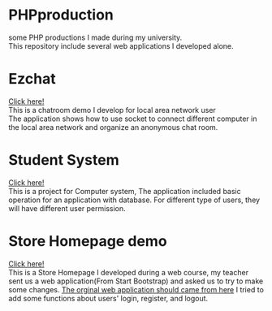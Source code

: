 # PHPproduction
some PHP productions I made during my university.   
This repository include several web applications I developed alone.   
# Ezchat   
[Click here!](./ezchat)   
This is a chatroom demo I develop for local area network user   
The application shows how to use socket to connect different computer in the local area network and organize an anonymous chat room.   

# Student System   
[Click here!](./studentsystem)   
This is a project for Computer system, 
The application included basic operation for an application with database. For different type of users, they will have different user permission.

# Store Homepage demo   
[Click here!](./mydemo_v1)   
This is a Store Homepage I developed during a web course, my teacher sent us a web application(From Start Bootstrap) and asked us to try to make some changes.
[The orginal web application should came from here](https://github.com/StartBootstrap/startbootstrap-shop-homepage)
I tried to add some functions about users' login, register, and logout.
